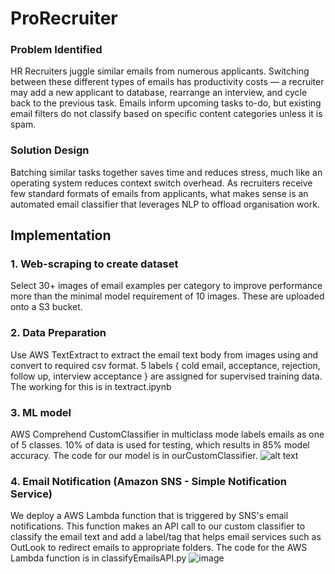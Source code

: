 # ProRecruiter

### Problem Identified
HR Recruiters juggle similar emails from numerous applicants. Switching between these different types of emails has productivity costs — a recruiter may add a new applicant to database, rearrange an interview, and cycle back to the previous task. 
Emails inform upcoming tasks to-do, but existing email filters do not classify based on specific content categories unless it is spam. 

### Solution Design
Batching similar tasks together saves time and reduces stress, much like an operating system reduces context switch overhead. As recruiters receive few standard formats of emails from applicants, what makes sense is an automated email classifier that leverages NLP to offload organisation work. 

## Implementation
### 1. Web-scraping to create dataset
Select 30+ images of email examples per category to improve performance more than the minimal model requirement of 10 images. These are uploaded onto a S3 bucket.
### 2. Data Preparation
Use AWS TextExtract to extract the email text body from images using and convert to required csv format. 5 labels { cold email, acceptance, rejection, follow up, interview acceptance } are assigned for supervised training data. The working for this is in textract.ipynb
### 3. ML model
AWS Comprehend CustomClassifier in multiclass mode labels emails as one of 5 classes. 10% of data is used for testing, which results in 85% model accuracy. The code for our model is in ourCustomClassifier.
![alt text](![image](https://user-images.githubusercontent.com/99139582/224536723-e8b85a65-48b0-47ab-ba33-73c41c080953.png))
### 4. Email Notification (Amazon SNS - Simple Notification Service)
We deploy a AWS Lambda function that is triggered by SNS's email notifications. This function makes an API call to our custom classifier to classify the email text and add a label/tag that helps email services such as OutLook to redirect emails to appropriate folders. The code for the AWS Lambda function is in classifyEmailsAPI.py
![image](https://user-images.githubusercontent.com/99139582/224537444-78939d73-5928-446c-a5ca-5ca31c83794e.png)







